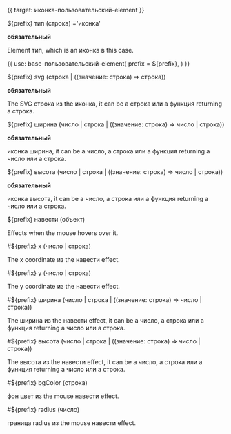 {{ target: иконка-пользовательский-element }}

${prefix} тип (строка) ='иконка'

**обязательный**

Element тип, which is an иконка в this case.

{{ use: base-пользовательский-element(
    prefix = ${prefix},
) }}

${prefix} svg (строка | ((значение: строка) => строка))

**обязательный**

The SVG строка из the иконка, it can be a строка или a функция returning a строка.

${prefix} ширина (число | строка | ((значение: строка) => число | строка))

**обязательный**

иконка ширина, it can be a число, a строка или a функция returning a число или a строка.

${prefix} высота (число | строка | ((значение: строка) => число | строка))

**обязательный**

иконка высота, it can be a число, a строка или a функция returning a число или a строка.

${prefix} навести (объект)

Effects when the mouse hovers over it.

#${prefix} x (число | строка)

The x coordinate из the навести effect.

#${prefix} y (число | строка)

The y coordinate из the навести effect.

#${prefix} ширина (число | строка | ((значение: строка) => число | строка))

The ширина из the навести effect, it can be a число, a строка или a функция returning a число или a строка.

#${prefix} высота (число | строка | ((значение: строка) => число | строка))

The высота из the навести effect, it can be a число, a строка или a функция returning a число или a строка.

#${prefix} bgColor (строка)

фон цвет из the mouse навести effect.

#${prefix} radius (число)

граница radius из the mouse навести effect.